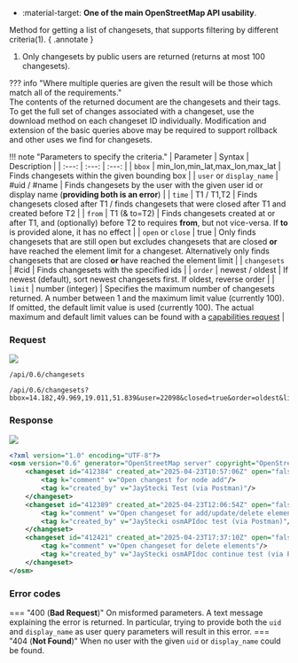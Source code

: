 <div class="grid cards" markdown>

- :material-target: **One of the main OpenStreetMap API usability**.

</div>

Method for getting a list of changesets, that supports filtering by different criteria(1). 
{ .annotate }

1. Only changesets by public users are returned (returns at most 100 changesets).

??? info "Where multiple queries are given the result will be those which match all of the requirements."  
    The contents of the returned document are the changesets and their tags. To get the full set of changes associated with a changeset, use the download method on each changeset ID individually. Modification and extension of the basic queries above may be required to support rollback and other uses we find for changesets.

!!! note "Parameters to specify the criteria."
    | Parameter | Syntax | Description |
    | :---: | :---: | :---: |
    | `bbox` | min_lon,min_lat,max_lon,max_lat | Finds changesets within the given bounding box |
    | `user` or `display_name` | #uid / #name | Finds changesets by the user with the given user id or display name (**providing both is an error**) |
    | `time` | T1 / T1,T2 | Finds changesets closed after T1 / finds changesets that were closed after T1 and created before T2 |
    | `from` | T1 (& to=T2) | Finds changesets created at or after T1, and (optionally) before T2 to requires **from**, but not vice-versa. If **to** is provided alone, it has no effect |
    | `open` or `close` | true | Only finds changesets that are still open but excludes changesets that are closed **or** have reached the element limit for a changeset. Alternatively only finds changesets that are closed **or** have reached the element limit |
    | `changesets` | #cid | Finds changesets with the specified ids |
    | `order` | newest / oldest | If newest (default), sort newest changesets first. If oldest, reverse order |
    | `limit` | number (integer) | Specifies the maximum number of changesets returned. A number between 1 and the maximum limit value (currently 100). If omitted, the default limit value is used (currently 100). The actual maximum and default limit values can be found with a [capabilities request](get_api_capabilities.md) |

### Request

![](https://img.shields.io/badge/GET-green)

```
/api/0.6/changesets
```


``` title="Example changesets request"
/api/0.6/changesets?bbox=14.182,49.969,19.011,51.839&user=22098&closed=true&order=oldest&limit=10
```

### Response

![](https://img.shields.io/badge/Response-200%20OK-brightgreen)

``` xml title="changesetSpecified_example.xml" linenums="1" hl_lines="3-13"
<?xml version="1.0" encoding="UTF-8"?>
<osm version="0.6" generator="OpenStreetMap server" copyright="OpenStreetMap and contributors" attribution="http://www.openstreetmap.org/copyright" license="http://opendatacommons.org/licenses/odbl/1-0/">
    <changeset id="412384" created_at="2025-04-23T10:57:06Z" open="false" comments_count="0" changes_count="1" closed_at="2025-04-23T11:51:26Z" min_lat="50.8038794" min_lon="16.2646154" max_lat="50.8038794" max_lon="16.2646154" uid="22098" user="JayStecki">
        <tag k="comment" v="Open changest for node add"/>
        <tag k="created_by" v="JayStecki Test (via Postman)"/>
    </changeset>
    <changeset id="412389" created_at="2025-04-23T12:06:54Z" open="false" comments_count="0" changes_count="9" closed_at="2025-04-23T17:00:37Z" min_lat="50.8038088" min_lon="16.2646154" max_lat="50.8039354" max_lon="16.2648524" uid="22098" user="JayStecki">
        <tag k="comment" v="Open changeset for add/update/delete elements"/>
        <tag k="created_by" v="JayStecki osmAPIdoc test (via Postman)"/>
    </changeset>
    <changeset id="412421" created_at="2025-04-23T17:37:10Z" open="false" comments_count="0" changes_count="7" closed_at="2025-04-23T18:13:07Z" min_lat="50.8038088" min_lon="16.2646154" max_lat="50.8039354" max_lon="16.2648524" uid="22098" user="JayStecki">
        <tag k="comment" v="Open changeset for delete elements"/>
        <tag k="created_by" v="JayStecki osmAPIdoc continue test (via Postman)"/>
    </changeset>
</osm>
```

### Error codes

=== "400 (**Bad Request**)"
    On misformed parameters. A text message explaining the error is returned. In particular, trying to provide both the `uid` and `display_name` as user query parameters will result in this error.
=== "404 (**Not Found**)"
    When no user with the given `uid` or `display_name` could be found.
